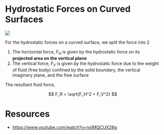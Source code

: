 # Hydrostatic Forces on Curved Surfaces

![](https://www.engineersedge.com/imagefiles/submerged-curved-pressure.gif)

For the hydrostatic forces on a curved surface, we split the force into 2

1. The horizontal force, $F_H$ is given by the hydrostatic force on its **projected area on the vertical plane**
2. The vertical force, $F_V$ is given by the hydrostatic force due to the weight of fluid (free body) confined by the solid boundary, the vertical imaginary plane, and the free surface

The resultant fluid force,

$$
F_R = \sqrt{F_H^2 + F_V^2}
$$

# Resources

- https://www.youtube.com/watch?v=nsIMQCUX28g
